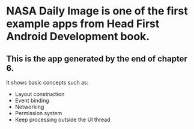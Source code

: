 # NASA Daily Image is one of the first example apps from Head First Android Development book.

## This is the app generated by the end of chapter 6.

It shows basic concepts such as:
- Layout construction
- Event binding
- Networking
- Permission system
- Keep processing outside the UI thread

